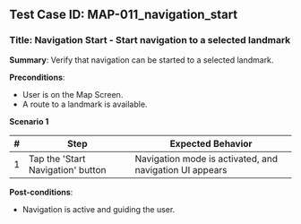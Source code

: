 ## Test Case ID: MAP-011_navigation_start
### Title: Navigation Start - Start navigation to a selected landmark

**Summary**: Verify that navigation can be started to a selected landmark.

**Preconditions**: 
- User is on the Map Screen.
- A route to a landmark is available.

**Scenario 1**

| # | Step                                      | Expected Behavior                                       |
|---|-------------------------------------------|--------------------------------------------------------|
| 1 | Tap the 'Start Navigation' button         | Navigation mode is activated, and navigation UI appears |

**Post-conditions**:
- Navigation is active and guiding the user.
